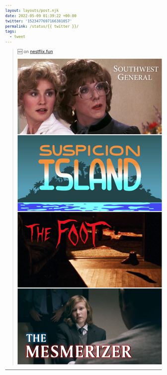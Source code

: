 ```yaml
---
layout: layouts/post.njk
date: 2022-05-09 01:39:22 +00:00
twitter: '1523477697166381057'
permalink: /status/{{ twitter }}/
tags: 
  - tweet
---
```


> 🆕 on [nestflix.fun](https://nestflix.fun) 
> 
> ![Southwest General](/img/1523477697166381057-FSR6u48UUAEjkhn.jpg)
> ![Suspicion Island](/img/1523477697166381057-FSR6qh0UYAIJdR5.jpg)
> ![The Foot](/img/1523477697166381057-FSR6qhzVsAAz-WO.jpg)
> ![The Mesmerizer](/img/1523477697166381057-FSR6qh0UcAAytEC.jpg)


---

